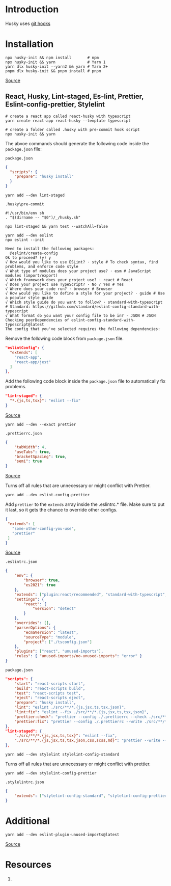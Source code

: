 # Introduction

Husky uses [git hooks](https://github.com/lifeparticle/Git-Cheatsheet/blob/master/README.md#git-hooks)

# Installation

```shell
npx husky-init && npm install       # npm
npx husky-init && yarn              # Yarn 1
yarn dlx husky-init --yarn2 && yarn # Yarn 2+
pnpm dlx husky-init && pnpm install # pnpm
```

[Source](https://typicode.github.io/husky/#/)

## React, Husky, Lint-staged, Es-lint, Prettier, Eslint-config-prettier, Stylelint

```shell
# create a react app called react-husky with typescript
yarn create react-app react-husky --template typescript
```

```shell
# create a folder called .husky with pre-commit hook script
npx husky-init && yarn
```

The abvoe commands should generate the following code inside the `package.json` file:

`package.json`

```json
{
  "scripts": {
    "prepare": "husky install"
  }
}
```

```shell
yarn add --dev lint-staged
```

`.husky\pre-commit`

```
#!/usr/bin/env sh
. "$(dirname -- "$0")/_/husky.sh"

npx lint-staged && yarn test --watchAll=false
```

```shell
yarn add --dev eslint
npx eslint --init
```

```shell
Need to install the following packages:
  @eslint/create-config
Ok to proceed? (y) y
√ How would you like to use ESLint? · style # To check syntax, find problems, and enforce code style       
√ What type of modules does your project use? · esm # JavaScript modules (import/export)
√ Which framework does your project use? · react # React
√ Does your project use TypeScript? · No / Yes # Yes
√ Where does your code run? · browser # Browser
√ How would you like to define a style for your project? · guide # Use a popular style guide
√ Which style guide do you want to follow? · standard-with-typescript # Standard: https://github.com/standard/eslint-config-standard-with-typescript
√ What format do you want your config file to be in? · JSON # JSON
Checking peerDependencies of eslint-config-standard-with-typescript@latest
The config that you've selected requires the following dependencies:
```

Remove the following code block from `package.json` file.

```json
"eslintConfig": {
  "extends": [
    "react-app",
    "react-app/jest"
  ]
},
```

Add the following code block inside the `package.json` file to automatically fix problems.

```json 
"lint-staged": {
  "*.{js,ts,tsx}": "eslint --fix"
}
```

[Source](https://eslint.org/docs/latest/user-guide/getting-started)

```shell
yarn add --dev --exact prettier
```

`.prettierrc.json`

```json
{
	"tabWidth": 4,
	"useTabs": true,
	"bracketSpacing": true,
	"semi": true
}
```

[Source](https://prettier.io/docs/en/index.html)

Turns off all rules that are unnecessary or might conflict with Prettier.

```shell
yarn add --dev eslint-config-prettier
```

 Add `prettier` to the `extends` array inside the .eslintrc.* file. Make sure to put it last, so it gets the chance to override other configs.
 
 ```json
{
  "extends": [
    "some-other-config-you-use",
    "prettier"
  ]
}
```

[Source](https://github.com/prettier/eslint-config-prettier)


`.eslintrc.json`

```json
{
	"env": {
		"browser": true,
		"es2021": true
	},
	"extends": ["plugin:react/recommended", "standard-with-typescript", "prettier"],
	"settings": {
		"react": {
			"version": "detect"
		}
	},
	"overrides": [],
	"parserOptions": {
		"ecmaVersion": "latest",
		"sourceType": "module",
		"project": ["./tsconfig.json"]
	},
	"plugins": ["react", "unused-imports"],
	"rules": { "unused-imports/no-unused-imports": "error" }
}
```

`package.json`

```json
"scripts": {
	"start": "react-scripts start",
	"build": "react-scripts build",
	"test": "react-scripts test",
	"eject": "react-scripts eject",
	"prepare": "husky install",
	"lint": "eslint ./src/**/*.{js,jsx,ts,tsx,json}",
	"lint:fix": "eslint --fix ./src/**/*.{js,jsx,ts,tsx,json}",
	"prettier:check": "prettier --config ./.prettierrc --check ./src/**/*.{js,jsx,ts,tsx,json,css,scss,md}",
	"prettier:fix": "prettier --config ./.prettierrc --write ./src/**/*.{js,jsx,ts,tsx,json,css,scss,md} "
},
"lint-staged": {
	"./src/**/*.{js,jsx,ts,tsx}": "eslint --fix",
	"./src/**/*.{js,jsx,ts,tsx,json,css,scss,md}": "prettier --write --ignore-unknown"
},
```

```shell
yarn add --dev stylelint stylelint-config-standard
```

Turns off all rules that are unnecessary or might conflict with prettier.

```shell
yarn add --dev stylelint-config-prettier
```

`.stylelintrc.json`

```json
{
	"extends": ["stylelint-config-standard", "stylelint-config-prettier"]
}
```

# Additional

```shell
yarn add --dev eslint-plugin-unused-imports@latest
```

[Source](https://github.com/sweepline/eslint-plugin-unused-imports)

# Resources

1. 
